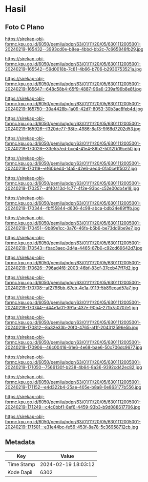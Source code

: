 # Hasil

## Foto C Plano

https://sirekap-obj-formc.kpu.go.id/6050/pemilu/pdpr/63/01/11/20/05/6301112005001-20240219-165432--3993cd0e-b8ea-4bbd-bb2c-7c665848fb29.jpg

https://sirekap-obj-formc.kpu.go.id/6050/pemilu/pdpr/63/01/11/20/05/6301112005001-20240219-165542--59d0018b-7c81-4b66-b706-b2930753521a.jpg

https://sirekap-obj-formc.kpu.go.id/6050/pemilu/pdpr/63/01/11/20/05/6301112005001-20240219-165647--648c58b4-65f9-4887-96a6-239af96b8e8f.jpg

https://sirekap-obj-formc.kpu.go.id/6050/pemilu/pdpr/63/01/11/20/05/6301112005001-20240219-165750--30a4428b-1a09-42d7-8053-30b3ac8feb4d.jpg

https://sirekap-obj-formc.kpu.go.id/6050/pemilu/pdpr/63/01/11/20/05/6301112005001-20240219-165926--f320de77-98fe-4986-8af3-9f68d7202d53.jpg

https://sirekap-obj-formc.kpu.go.id/6050/pemilu/pdpr/63/01/11/20/05/6301112005001-20240219-170026--33e557ed-bce4-41e4-86b2-5012fb19ce50.jpg

https://sirekap-obj-formc.kpu.go.id/6050/pemilu/pdpr/63/01/11/20/05/6301112005001-20240219-170119--ef60bed4-14a5-42e6-aec4-01a0ce1f5027.jpg

https://sirekap-obj-formc.kpu.go.id/6050/pemilu/pdpr/63/01/11/20/05/6301112005001-20240219-170257--df40413d-1c77-4f2e-93bc-c52e00cb4e18.jpg

https://sirekap-obj-formc.kpu.go.id/6050/pemilu/pdpr/63/01/11/20/05/6301112005001-20240219-170344--fbf55844-d636-4c98-abca-bdb24e89fffb.jpg

https://sirekap-obj-formc.kpu.go.id/6050/pemilu/pdpr/63/01/11/20/05/6301112005001-20240219-170451--9b89e1cc-3a76-46fa-b5b6-be73dd9be9e7.jpg

https://sirekap-obj-formc.kpu.go.id/6050/pemilu/pdpr/63/01/11/20/05/6301112005001-20240219-170543--fbac3aec-2d4a-4465-87b0-c92cd69642d7.jpg

https://sirekap-obj-formc.kpu.go.id/6050/pemilu/pdpr/63/01/11/20/05/6301112005001-20240219-170626--796ad4f8-2003-46bf-83cf-37ccb47ff7d2.jpg

https://sirekap-obj-formc.kpu.go.id/6050/pemilu/pdpr/63/01/11/20/05/6301112005001-20240219-170708--af2796bb-67cb-4e1a-9119-5b89ccad57a7.jpg

https://sirekap-obj-formc.kpu.go.id/6050/pemilu/pdpr/63/01/11/20/05/6301112005001-20240219-170744--d44e1a01-391a-437e-90b4-271b7a0707e1.jpg

https://sirekap-obj-formc.kpu.go.id/6050/pemilu/pdpr/63/01/11/20/05/6301112005001-20240219-170812--8a32e33b-20f0-4765-af1f-204312596e5b.jpg

https://sirekap-obj-formc.kpu.go.id/6050/pemilu/pdpr/63/01/11/20/05/6301112005001-20240219-170906--46c00416-61e6-4e68-bae6-50c706dc9677.jpg

https://sirekap-obj-formc.kpu.go.id/6050/pemilu/pdpr/63/01/11/20/05/6301112005001-20240219-171050--7566130f-b238-4b64-8a36-9392cd42ec82.jpg

https://sirekap-obj-formc.kpu.go.id/6050/pemilu/pdpr/63/01/11/20/05/6301112005001-20240219-171152--e4d322b4-25ae-405e-b8a8-0e863177b556.jpg

https://sirekap-obj-formc.kpu.go.id/6050/pemilu/pdpr/63/01/11/20/05/6301112005001-20240219-171249--c4c0bbf1-8ef6-4459-93b3-b9d088617706.jpg

https://sirekap-obj-formc.kpu.go.id/6050/pemilu/pdpr/63/01/11/20/05/6301112005001-20240219-171501--e31e44bc-fe56-453f-8a78-5c36958712cb.jpg


## Metadata

| Key        | Value               |
| ---------- | ------------------- |
| Time Stamp | 2024-02-19 18:03:12 |
| Kode Dapil | 6302                |



